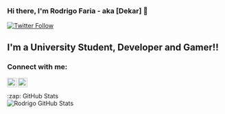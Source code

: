 ### Hi there, I'm Rodrigo Faria - aka [Dekar] 👋 

[![Twitter Follow](https://img.shields.io/twitter/follow/RodrigoFaria_22?color=1DA1F2&logo=twitter&style=for-the-badge)](https://twitter.com/intent/follow?original_referer=https%3A%2F%2Fgithub.com%2FRodrigoFaria_22&screen_name=RodrigoFaria_22)

## I'm a University Student, Developer and Gamer!!

### Connect with me:


[<img align="left" alt="Rodrigo Twitter" width="22px" src="https://cdn.jsdelivr.net/npm/simple-icons@v3/icons/twitter.svg" />][twitter]
[<img align="left" alt="Rodrigo Instagram" width="22px" src="https://cdn.jsdelivr.net/npm/simple-icons@v3/icons/instagram.svg" />][instagram]

<br />

<br />

<summary>:zap: GitHub Stats</summary>

<img align="left" alt="Rodrigo GitHub Stats" src="https://github-readme-stats.vercel.app/api?username=Rodrigo&show_icons=true&hide_border=true" />

[twitter]: https://twitter.com/RodrigoFaria_22
[instagram]: https://instagram.com/rodrigo.faria5
